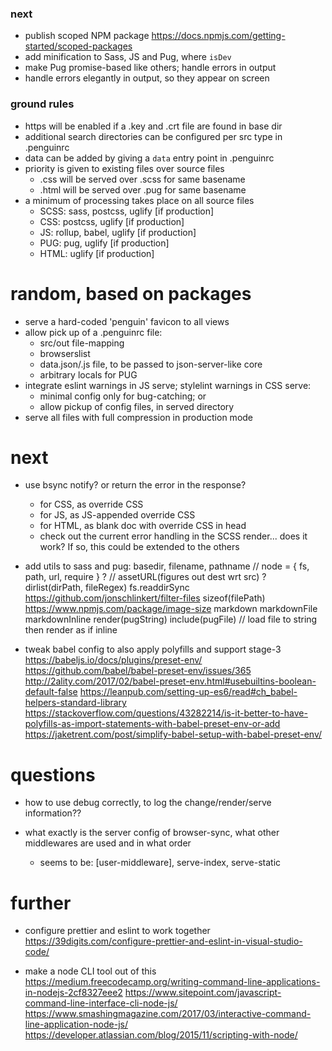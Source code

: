 ### next

* publish scoped NPM package https://docs.npmjs.com/getting-started/scoped-packages
* add minification to Sass, JS and Pug, where `isDev`
* make Pug promise-based like others; handle errors in output
* handle errors elegantly in output, so they appear on screen

### ground rules

* https will be enabled if a .key and .crt file are found in base dir
* additional search directories can be configured per src type in .penguinrc
* data can be added by giving a `data` entry point in .penguinrc
* priority is given to existing files over source files
  - .css will be served over .scss for same basename
  - .html will be served over .pug for same basename
* a minimum of processing takes place on all source files
  - SCSS: sass, postcss, uglify [if production]
  - CSS: postcss, uglify [if production]
  - JS: rollup, babel, uglify [if production]
  - PUG: pug, uglify [if production]
  - HTML: uglify [if production]


# random, based on packages

* serve a hard-coded 'penguin' favicon to all views
* allow pick up of a .penguinrc file:
  - src/out file-mapping
  - browserslist
  - data.json/.js file, to be passed to json-server-like core
  - arbitrary locals for PUG
* integrate eslint warnings in JS serve; stylelint warnings in CSS serve:
  - minimal config only for bug-catching; or
  - allow pickup of config files, in served directory
* serve all files with full compression in production mode

# next

* use bsync notify? or return the error in the response?
  - for CSS, as override CSS
  - for JS, as JS-appended override CSS
  - for HTML, as blank doc with override CSS in head
  - check out the current error handling in the SCSS render...
    does it work? If so, this could be extended to the others

* add utils to sass and pug:
    basedir, filename, pathname
    // node = { fs, path, url, require } ?
    // assetURL(figures out dest wrt src) ?
    dirlist(dirPath, fileRegex)
      fs.readdirSync
      https://github.com/jonschlinkert/filter-files
    sizeof(filePath)
      https://www.npmjs.com/package/image-size
    markdown
    markdownFile
    markdownInline
    render(pugString)
    include(pugFile) // load file to string then render as if inline

* tweak babel config to also apply polyfills and support stage-3
  https://babeljs.io/docs/plugins/preset-env/
  https://github.com/babel/babel-preset-env/issues/365
  http://2ality.com/2017/02/babel-preset-env.html#usebuiltins-boolean-default-false
  https://leanpub.com/setting-up-es6/read#ch_babel-helpers-standard-library
  https://stackoverflow.com/questions/43282214/is-it-better-to-have-polyfills-as-import-statements-with-babel-preset-env-or-add
  https://jaketrent.com/post/simplify-babel-setup-with-babel-preset-env/


# questions

* how to use debug correctly, to log the change/render/serve information??

* what exactly is the server config of browser-sync, what other middlewares are used and in what order
  - seems to be: [user-middleware], serve-index, serve-static

# further

* configure prettier and eslint to work together
    https://39digits.com/configure-prettier-and-eslint-in-visual-studio-code/

* make a node CLI tool out of this
    https://medium.freecodecamp.org/writing-command-line-applications-in-nodejs-2cf8327eee2
    https://www.sitepoint.com/javascript-command-line-interface-cli-node-js/
    https://www.smashingmagazine.com/2017/03/interactive-command-line-application-node-js/
    https://developer.atlassian.com/blog/2015/11/scripting-with-node/

